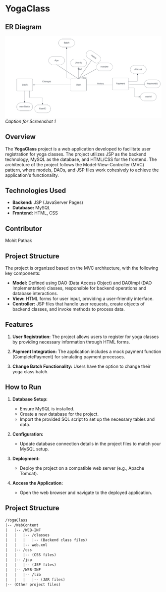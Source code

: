 # YogaClass
## ER Diagram
![Screenshot 1](/er-diagram.png)
*Caption for Screenshot 1*

## Overview

The **YogaClass** project is a web application developed to facilitate user registration for yoga classes. The project utilizes JSP as the backend technology, MySQL as the database, and HTML/CSS for the frontend. The architecture of the project follows the Model-View-Controller (MVC) pattern, where models, DAOs, and JSP files work cohesively to achieve the application's functionality.

## Technologies Used

- **Backend:** JSP (JavaServer Pages)
- **Database:** MySQL
- **Frontend:** HTML, CSS
## Contributor
Mohit Pathak 
## Project Structure

The project is organized based on the MVC architecture, with the following key components:

- **Model:** Defined using DAO (Data Access Object) and DAOImpl (DAO Implementation) classes, responsible for backend operations and database interactions.
- **View:** HTML forms for user input, providing a user-friendly interface.
- **Controller:** JSP files that handle user requests, create objects of backend classes, and invoke methods to process data.

## Features

1. **User Registration:** The project allows users to register for yoga classes by providing necessary information through HTML forms.

2. **Payment Integration:** The application includes a mock payment function (CompletePayment) for simulating payment processes.

3. **Change Batch Functionality:** Users have the option to change their yoga class batch.

## How to Run

1. **Database Setup:**
   - Ensure MySQL is installed.
   - Create a new database for the project.
   - Import the provided SQL script to set up the necessary tables and data.

2. **Configuration:**
   - Update database connection details in the project files to match your MySQL setup.

3. **Deployment:**
   - Deploy the project on a compatible web server (e.g., Apache Tomcat).

4. **Access the Application:**
   - Open the web browser and navigate to the deployed application.


## Project Structure

```plaintext
/YogaClass
|-- /WebContent
|   |-- /WEB-INF
|   |   |-- /classes
|   |   |   |-- (Backend class files)
|   |   |-- web.xml
|   |-- /css
|   |   |-- (CSS files)
|   |-- /jsp
|   |   |-- (JSP files)
|   |-- /WEB-INF
|   |   |-- /lib
|   |   |   |-- (JAR files)
|-- (Other project files)
